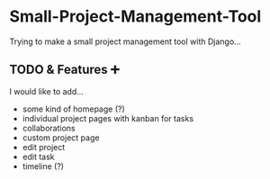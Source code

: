 # Small-Project-Management-Tool
Trying to make a small project management tool with Django...


## TODO & Features ➕
I would like to add...

* some kind of homepage (?)
* individual project pages with kanban for tasks
* collaborations
* custom project page
* edit project
* edit task
* timeline (?)
